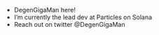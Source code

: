 - DegenGigaMan here!
- I’m currently the lead dev at Particles on Solana
- Reach out on twitter @DegenGigaMan

<!---
DegenGigaMan/DegenGigaMan is a ✨ special ✨ repository because its `README.md` (this file) appears on your GitHub profile.
You can click the Preview link to take a look at your changes.
--->
